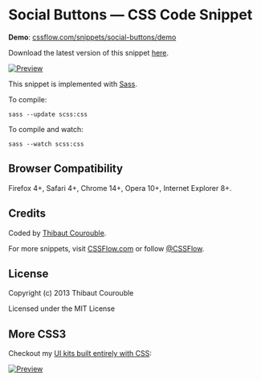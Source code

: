 # Social Buttons — CSS Code Snippet

**Demo**: [cssflow.com/snippets/social-buttons/demo](http://www.cssflow.com/snippets/social-buttons/demo)

Download the latest version of this snippet [here](http://www.cssflow.com/snippets/social-buttons.zip).

[![Preview](http://cdn.cssflow.com/snippets/social-buttons/preview-580.png)](http://www.cssflow.com/snippets/social-buttons)

This snippet is implemented with [Sass](https://github.com/nex3/sass).

To compile:

`sass --update scss:css`

To compile and watch:

`sass --watch scss:css`

## Browser Compatibility

Firefox 4+, Safari 4+, Chrome 14+, Opera 10+, Internet Explorer 8+.

## Credits

Coded by [Thibaut Courouble](http://thibaut.me).

For more snippets, visit [CSSFlow.com](http://www.cssflow.com) or follow [@CSSFlow](https://twitter.com/CSSFlow).

## License

Copyright (c) 2013 Thibaut Courouble

Licensed under the MIT License

## More CSS3

Checkout my [UI kits built entirely with CSS](http://www.cssflow.com/ui-kits):

[![Preview](http://cdn.cssflow.com/kits/all_kits_preview_850.jpg)](http://www.cssflow.com/ui-kits)
